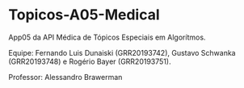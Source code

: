# Topicos-A05-Medical

App05 da API Médica de Tópicos Especiais em Algorítmos.

Equipe: Fernando Luis Dunaiski (GRR20193742), Gustavo Schwanka (GRR20193748) e Rogério Bayer (GRR20193751).

Professor: Alessandro Brawerman
